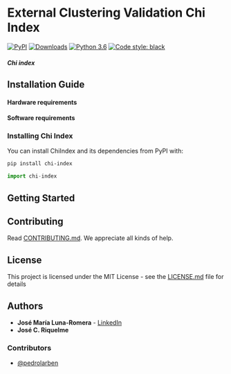# External Clustering Validation Chi Index
[![PyPI](https://img.shields.io/pypi/v/ADLStream.svg)](https://pypi.org/project/chi-index/)
[![Downloads](https://pepy.tech/badge/chi-index)](https://pepy.tech/project/chi-index)
[![Python 3.6](https://img.shields.io/badge/Python-3.6%20%7C%203.7%20%7C%203.8-blue)](https://www.python.org/downloads/release/python-360/)
[![Code style: black](https://img.shields.io/badge/code%20style-black-000000.svg)](https://github.com/psf/black)

##### Chi index 

## Installation Guide


#### Hardware requirements

#### Software requirements


### Installing Chi Index

You can install ChiIndex and its dependencies from PyPI with:

```bash
pip install chi-index
```



```python 
import chi-index
```

## Getting Started 


## Contributing

Read [CONTRIBUTING.md](CONTRIBUTING.md). We appreciate all kinds of help.

## License

This project is licensed under the MIT License - see the [LICENSE.md](LICENSE.md) file for details

## Authors 

* **José María Luna-Romera** - [LinkedIn](www.linkedin.com/in/josemluna)
* **José C. Riquelme**
  
### Contributors
* [@pedrolarben](https://github.com/pedrolarben)
